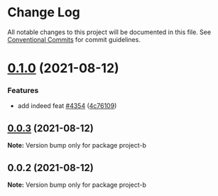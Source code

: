 # Change Log

All notable changes to this project will be documented in this file.
See [Conventional Commits](https://conventionalcommits.org) for commit guidelines.

# [0.1.0](https://github.com/oqx/lerna-example/compare/project-b@0.0.3...project-b@0.1.0) (2021-08-12)


### Features

* add indeed feat [#4354](https://github.com/oqx/lerna-example/issues/4354) ([4c76109](https://github.com/oqx/lerna-example/commit/4c76109ca7b500fd2cf038b32cd55e93d7cbb570))





## [0.0.3](https://github.com/oqx/lerna-example/compare/project-b@0.0.2...project-b@0.0.3) (2021-08-12)

**Note:** Version bump only for package project-b





## 0.0.2 (2021-08-12)

**Note:** Version bump only for package project-b
